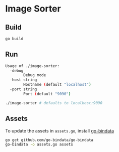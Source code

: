 # Image Sorter



## Build

```bash
go build
```

## Run

```bash
Usage of ./image-sorter:
  -debug
    	Debug mode
  -host string
    	Hostname (default "localhost")
  -port string
    	Port (default "9090")
```

```bash
./image-sorter # defaults to localhost:9090
```

## Assets

To update the assets in `assets.go`, install [go-bindata](https://github.com/go-bindata/go-bindata)

```bash
go get github.com/go-bindata/go-bindata
go-bindata -o assets.go assets
```
